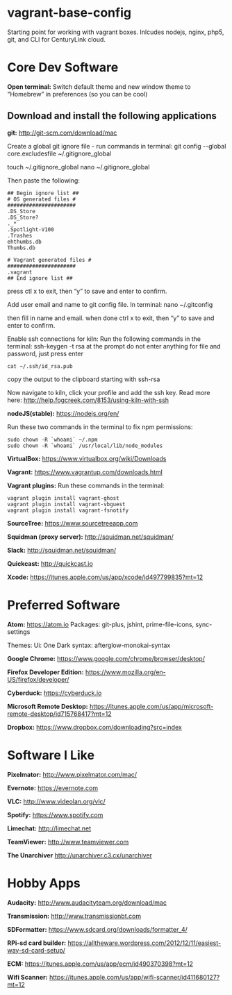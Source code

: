 # vagrant-base-config
Starting point for working with vagrant boxes. Inlcudes nodejs, nginx, php5, git, and CLI for CenturyLink cloud.


Core Dev Software
=======================

**Open terminal:**
Switch default theme and new window theme to “Homebrew” in preferences (so you can be cool)

Download and install the following applications
------------

**git:**
http://git-scm.com/download/mac

Create a global git ignore file - run commands in terminal:
git config --global core.excludesfile ~/.gitignore_global

touch ~/.gitignore_global
nano ~/.gitignore_global

Then paste the following:
```
## Begin ignore list ##
# OS generated files #
######################
.DS_Store
.DS_Store?
._*
.Spotlight-V100
.Trashes
ehthumbs.db
Thumbs.db

# Vagrant generated files #
######################
.vagrant
## End ignore list ##
```

press ctl x to exit, then “y” to save and enter to confirm.

Add user email and name to git config file. In terminal:
nano ~/.gitconfig

then fill in name and email. when done ctrl x to exit, then “y” to save and enter to confirm.

Enable ssh connections for kiln:
Run the following commands in the terminal:
ssh-keygen -t rsa
at the prompt do not enter anything for file and password, just press enter
```
cat ~/.ssh/id_rsa.pub
```

copy the output to the clipboard starting with ssh-rsa

Now navigate to kiln, click your profile and add the ssh key.
Read more here: http://help.fogcreek.com/8153/using-kiln-with-ssh

**nodeJS(stable):**
https://nodejs.org/en/

Run these two commands in the terminal to fix npm permissions:
```
sudo chown -R `whoami` ~/.npm
sudo chown -R `whoami` /usr/local/lib/node_modules
```

**VirtualBox:**
https://www.virtualbox.org/wiki/Downloads

**Vagrant:**
https://www.vagrantup.com/downloads.html

**Vagrant plugins:**
Run these commands in the terminal:
```
vagrant plugin install vagrant-ghost
vagrant plugin install vagrant-vbguest
vagrant plugin install vagrant-fsnotify
```

**SourceTree:**
https://www.sourcetreeapp.com

**Squidman (proxy server):**
http://squidman.net/squidman/

**Slack:**
http://squidman.net/squidman/

**Quickcast:**
http://quickcast.io

**Xcode:**
https://itunes.apple.com/us/app/xcode/id497799835?mt=12

Preferred Software
=======================

**Atom:**
https://atom.io
Packages:
git-plus,
jshint,
prime-file-icons,
sync-settings

Themes:
Ui: One Dark
syntax: afterglow-monokai-syntax

**Google Chrome:**
https://www.google.com/chrome/browser/desktop/

**Firefox Developer Edition:**
https://www.mozilla.org/en-US/firefox/developer/

**Cyberduck:**
https://cyberduck.io

**Microsoft Remote Desktop:**
https://itunes.apple.com/us/app/microsoft-remote-desktop/id715768417?mt=12

**Dropbox:**
https://www.dropbox.com/downloading?src=index

Software I Like
=======================

**Pixelmator:**
http://www.pixelmator.com/mac/

**Evernote:**
https://evernote.com

**VLC:**
http://www.videolan.org/vlc/

**Spotify:**
https://www.spotify.com

**Limechat:**
http://limechat.net

**TeamViewer:**
http://www.teamviewer.com

**The Unarchiver**
http://unarchiver.c3.cx/unarchiver

Hobby Apps
=======================

**Audacity:**
http://www.audacityteam.org/download/mac

**Transmission:**
http://www.transmissionbt.com

**SDFormatter:**
https://www.sdcard.org/downloads/formatter_4/

**RPi-sd card builder:**
https://alltheware.wordpress.com/2012/12/11/easiest-way-sd-card-setup/

**ECM:**
https://itunes.apple.com/us/app/ecm/id490370398?mt=12

**Wifi Scanner:**
https://itunes.apple.com/us/app/wifi-scanner/id411680127?mt=12
